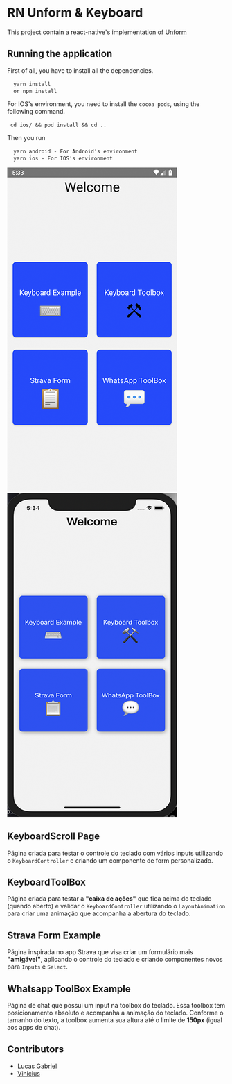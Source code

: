 # RN Unform & Keyboard

This project contain a react-native's implementation of [Unform](https://unform.dev/)

## Running the application

First of all, you have to install all the dependencies.

```
  yarn install
  or npm install
```

For IOS's environment, you need to install the `cocoa pods`, using the following command.

```
 cd ios/ && pod install && cd ..
```

Then you run

```
  yarn android - For Android's environment
  yarn ios - For IOS's environment
```

![Android screenshot](/images/android.png)
![IOS screenshot](/images/ios.png)

## KeyboardScroll Page

Página criada para testar o controle do teclado com vários inputs utilizando o `KeyboardController` e criando um componente de form personalizado.

## KeyboardToolBox

Página criada para testar a **"caixa de ações"** que fica acima do teclado (quando aberto) e validar o `KeyboardController` utilizando o `LayoutAnimation` para criar uma animação que acompanha a abertura do teclado.

## Strava Form Example

Página inspirada no app Strava que visa criar um formulário mais **"amigável"**, aplicando o controle do teclado e criando componentes novos para `Inputs` e `Select`.

## Whatsapp ToolBox Example

Página de chat que possui um input na toolbox do teclado. Essa toolbox tem posicionamento absoluto e acompanha a animação do teclado. Conforme o tamanho do texto, a toolbox aumenta sua altura até o limite de **150px** (igual aos apps de chat). 

## Contributors

- [Lucas Gabriel](https://github.com/lucasGabrielDeAA)
- [Vinicius](https://github.com/vinicfrancisco)
